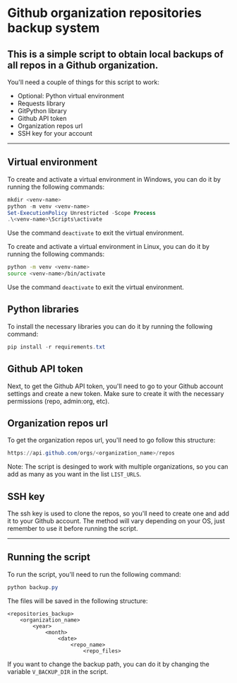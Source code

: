 # Github organization repositories backup system
This is a simple script to obtain local backups of all repos in a Github organization.
---
You'll need a couple of things for this script to work:
- Optional: Python virtual environment
- Requests library
- GitPython library
- Github API token
- Organization repos url
- SSH key for your account
***
## Virtual environment
To create and activate a virtual environment in Windows, you can do it by running the following commands:
```powershell
mkdir <venv-name>
python -m venv <venv-name>
Set-ExecutionPolicy Unrestricted -Scope Process
.\<venv-name>\Scripts\activate
```
Use the command `deactivate` to exit the virtual environment.

To create and activate a virtual environment in Linux, you can do it by running the following commands:
```bash
python -m venv <venv-name>
source <venv-name>/bin/activate
```
Use the command `deactivate` to exit the virtual environment.
## Python libraries
To install the necessary libraries you can do it by running the following command:
```powershell
pip install -r requirements.txt
```
## Github API token
Next, to get the Github API token, you'll need to go to your Github account settings and create a new token. Make sure to create it with the necessary permissions (repo, admin:org, etc).
## Organization repos url
To get the organization repos url, you'll need to go follow this structure:
```powershell
https://api.github.com/orgs/<organization_name>/repos
```
Note: The script is desinged to work with multiple organizations, so you can add as many as you want in the list `LIST_URLS`.
## SSH key
The ssh key is used to clone the repos, so you'll need to create one and add it to your Github account. The method will vary depending on your OS, just remember to use it before running the script.
***
## Running the script
To run the script, you'll need to run the following command:
```powershell
python backup.py
```

The files will be saved in the following structure:
```
<repositories_backup>
    <organization_name>
        <year>
            <month>
                <date>
                    <repo_name>
                        <repo_files>
```
If you want to change the backup path, you can do it by changing the variable `V_BACKUP_DIR` in the script.
